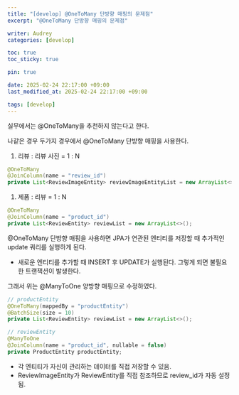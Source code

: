 ```yaml
---
title: "[develop] @OneToMany 단방향 매핑의 문제점"
excerpt: "@OneToMany 단방향 매핑의 문제점"

writer: Audrey
categories: [develop]

toc: true
toc_sticky: true

pin: true

date: 2025-02-24 22:17:00 +09:00
last_modified_at: 2025-02-24 22:17:00 +09:00

tags: [develop]
---
```


실무에서는 @OneToMany을 추천하지 않는다고 한다.

나같은 경우 두가지 경우에서 @OneToMany 단방향 매핑을 사용한다.

1. 리뷰 : 리뷰 사진 = 1 : N

```java
@OneToMany
@JoinColumn(name = "review_id")
private List<ReviewImageEntity> reviewImageEntityList = new ArrayList<>();
```

1. 제품 : 리뷰 = 1 : N

```java
@OneToMany
@JoinColumn(name = "product_id")
private List<ReviewEntity> reviewList = new ArrayList<>();
```

@OneToMany 단방향 매핑을 사용하면 JPA가 연관된 엔티티를 저장할 때 추가적인 update 쿼리를 실행하게 된다.

- 새로운 엔티티를 추가할 때 INSERT 후 UPDATE가 실행된다. 그렇게 되면 불필요한 트랜잭션이 발생한다.

그래서 위는 @ManyToOne 양방향 매핑으로 수정하였다.

```java
// productEntity
@OneToMany(mappedBy = "productEntity")
@BatchSize(size = 10)
private List<ReviewEntity> reviewList = new ArrayList<>();

// reviewEntity
@ManyToOne
@JoinColumn(name = "product_id", nullable = false)
private ProductEntity productEntity;
```

- 각 엔티티가 자신이 관리하는 데이터를 직접 저장할 수 있음.
- ReviewImageEntity가 ReviewEntity를 직접 참조하므로 review_id가 자동 설정됨.